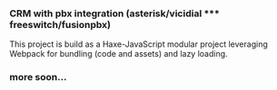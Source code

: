 ### CRM with pbx integration (asterisk/vicidial *** freeswitch/fusionpbx)


This project is build as a Haxe-JavaScript modular project leveraging Webpack for bundling (code and assets) and lazy loading.


### more soon...

